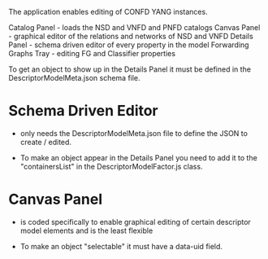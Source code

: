 
The application enables editing of CONFD YANG instances.

Catalog Panel - loads the NSD and VNFD and PNFD catalogs
Canvas Panel - graphical editor of the relations and networks of NSD and VNFD
Details Panel - schema driven editor of every property in the model
Forwarding Graphs Tray - editing FG and Classifier properties

To get an object to show up in the Details Panel it must be defined in the DescriptorModelMeta.json schema file.

# Schema Driven Editor
 
 - only needs the DescriptorModelMeta.json file to define the JSON to create / edited.

 - To make an object appear in the Details Panel you need to add it to the "containersList" in the DescriptorModelFactor.js class.

# Canvas Panel

 - is coded specifically to enable graphical editing of certain descriptor model elements and is the least flexible
 
 - To make an object "selectable" it must have a data-uid field.
 

